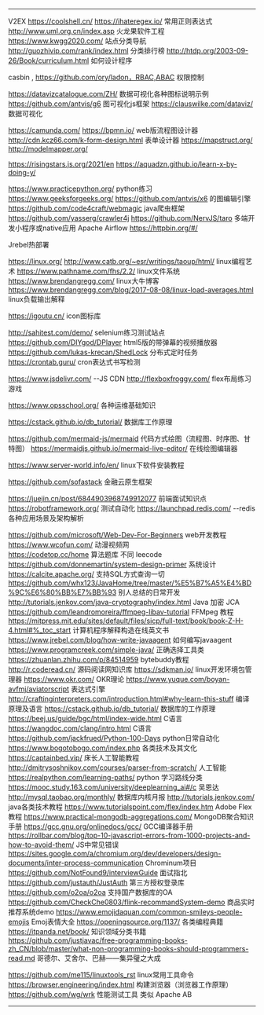 -------------------------------------------------------
V2EX
https://coolshell.cn/
https://ihateregex.io/ 常用正则表达式
http://www.uml.org.cn/index.asp 火龙果软件工程
https://www.kwgg2020.com/ 站点分类导航
http://guozhivip.com/rank/index.html 分类排行榜
http://htdp.org/2003-09-26/Book/curriculum.html 如何设计程序



casbin , https://github.com/ory/ladon，RBAC,ABAC 权限控制

https://datavizcatalogue.com/ZH/ 数据可视化各种图标说明示例
https://github.com/antvis/g6  图可视化js框架
https://clauswilke.com/dataviz/ 数据可视化

https://camunda.com/
https://bpmn.io/ web版流程图设计器
http://cdn.kcz66.com/k-form-design.html 表单设计器
https://mapstruct.org/  
http://modelmapper.org/

https://risingstars.js.org/2021/en
https://aquadzn.github.io/learn-x-by-doing-y/

https://www.practicepython.org/ python练习
https://www.geeksforgeeks.org/
https://github.com/antvis/x6  的图编辑引擎
https://github.com/code4craft/webmagic java爬虫框架
https://github.com/yasserg/crawler4j
https://github.com/NervJS/taro 多端开发小程序或native应用
Apache Airflow
https://httpbin.org/#/

Jrebel热部署

https://linux.org/ 
http://www.catb.org/~esr/writings/taoup/html/ linux编程艺术
https://www.pathname.com/fhs/2.2/ linux文件系统
https://www.brendangregg.com/ linux大牛博客
https://www.brendangregg.com/blog/2017-08-08/linux-load-averages.html linux负载输出解释

https://igoutu.cn/  icon图标库

http://sahitest.com/demo/ selenium练习测试站点
https://github.com/DIYgod/DPlayer html5版的带弹幕的视频播放器
https://github.com/lukas-krecan/ShedLock 分布式定时任务
https://crontab.guru/  cron表达式书写检测

https://www.jsdelivr.com/ --JS CDN
http://flexboxfroggy.com/ flex布局练习游戏

https://www.opsschool.org/ 各种运维基础知识

https://cstack.github.io/db_tutorial/ 数据库工作原理

https://github.com/mermaid-js/mermaid 代码方式绘图（流程图、时序图、甘特图）
https://mermaidjs.github.io/mermaid-live-editor/  在线绘图编辑器

https://www.server-world.info/en/  linux下软件安装教程

https://github.com/sofastack 金融云原生框架

https://juejin.cn/post/6844903968749912077 前端面试知识点
https://robotframework.org/ 测试自动化
https://launchpad.redis.com/ --redis各种应用场景及架构解析

https://github.com/microsoft/Web-Dev-For-Beginners web开发教程
https://www.wcofun.com/  动漫视频网  
https://codetop.cc/home 算法题库 不同 leecode
https://github.com/donnemartin/system-design-primer 系统设计
https://calcite.apache.org/ 支持SQL方式查询一切
https://github.com/whx123/JavaHome/tree/master/%E5%B7%A5%E4%BD%9C%E6%80%BB%E7%BB%93  别人总结的日常开发
http://tutorials.jenkov.com/java-cryptography/index.html Java 加密 JCA
https://github.com/leandromoreira/ffmpeg-libav-tutorial FFMpeg 教程
https://mitpress.mit.edu/sites/default/files/sicp/full-text/book/book-Z-H-4.html#%_toc_start 计算机程序解释构造在线英文书
https://www.jrebel.com/blog/how-write-javaagent 如何编写javaagent
https://www.programcreek.com/simple-java/  正确选择工具类
https://zhuanlan.zhihu.com/p/84514959 bytebuddy教程
http://r.coderead.cn/ 源码阅读网知识库
https://sdkman.io/  linux开发环境包管理器
https://www.okr.com/  OKR理论
https://www.yuque.com/boyan-avfmj/aviatorscript  表达式引擎
http://craftinginterpreters.com/introduction.html#why-learn-this-stuff  编译原理及语言
https://cstack.github.io/db_tutorial/ 数据库的工作原理
https://beej.us/guide/bgc/html/index-wide.html C语言
https://wangdoc.com/clang/intro.html       C语言
https://github.com/jackfrued/Python-100-Days  python日常自动化
https://www.bogotobogo.com/index.php  各类技术及其文化
https://captainbed.vip/  床长人工智能教程
http://dmitrysoshnikov.com/courses/parser-from-scratch/  人工智能
https://realpython.com/learning-paths/ python 学习路线分类
https://mooc.study.163.com/university/deeplearning_ai#/c  吴恩达
http://mysql.taobao.org/monthly/ 数据库内核月报
http://tutorials.jenkov.com/  java各类技术教程
https://www.tutorialspoint.com/flex/index.htm  Adobe Flex教程
https://www.practical-mongodb-aggregations.com/ MongoDB聚合知识手册
https://gcc.gnu.org/onlinedocs/gcc/ GCC编译器手册
https://rollbar.com/blog/top-10-javascript-errors-from-1000-projects-and-how-to-avoid-them/  JS中常见错误
https://sites.google.com/a/chromium.org/dev/developers/design-documents/inter-process-communication Chrominum项目
https://github.com/NotFound9/interviewGuide 面试指北
https://github.com/justauth/JustAuth 第三方授权登录库
https://github.com/o2oa/o2oa  支持国产数据库的OA
https://github.com/CheckChe0803/flink-recommandSystem-demo 商品实时推荐系统demo
https://www.emojidaquan.com/common-smileys-people-emojis  Emoj表情大全
https://openingsource.org/1137/ 各类编程典籍
https://itpanda.net/book/ 知识领域分类书籍
https://github.com/justjavac/free-programming-books-zh_CN/blob/master/what-non-programming-books-should-programmers-read.md  哥德尔、艾舍尔、巴赫——集异璧之大成

https://github.com/me115/linuxtools_rst  linux常用工具命令
https://browser.engineering/index.html  构建浏览器（浏览器工作原理）
https://github.com/wg/wrk  性能测试工具 类似 Apache AB

--------------------------------------
